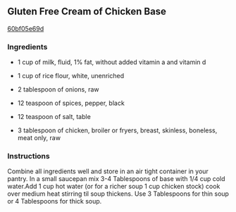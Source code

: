 ## Gluten Free Cream of Chicken Base

[60bf05e69d](http://www.food.com/recipe/gluten-free-cream-of-chicken-base-507290)

### Ingredients

 - 1 cup of milk, fluid, 1% fat, without added vitamin a and vitamin d

 - 1 cup of rice flour, white, unenriched

 - 2 tablespoon of onions, raw

 - 12 teaspoon of spices, pepper, black

 - 12 teaspoon of salt, table

 - 3 tablespoon of chicken, broiler or fryers, breast, skinless, boneless, meat only, raw

### Instructions

Combine all ingredients well and store in an air tight container in your pantry. In a small saucepan mix 3-4 Tablespoons of base with 1/4 cup cold water.Add 1 cup hot water (or for a richer soup 1 cup chicken stock) cook over medium heat stirring til soup thickens. Use 3 Tablespoons for thin soup or 4 Tablespoons for thick soup.